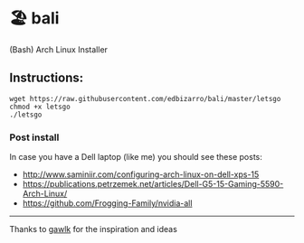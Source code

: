 # :beach_umbrella: bali

(Bash) Arch Linux Installer


## Instructions:

```shell
wget https://raw.githubusercontent.com/edbizarro/bali/master/letsgo
chmod +x letsgo
./letsgo
```
### Post install

In case you have a Dell laptop (like me) you should see these posts:

- http://www.saminiir.com/configuring-arch-linux-on-dell-xps-15
- https://publications.petrzemek.net/articles/Dell-G5-15-Gaming-5590-Arch-Linux/
- https://github.com/Frogging-Family/nvidia-all

---

Thanks to [gawlk](https://github.com/gawlk/alis) for the inspiration and ideas
